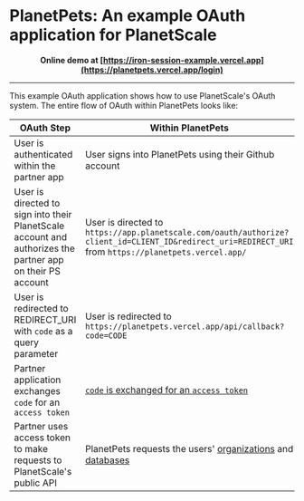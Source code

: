 # PlanetPets: An example OAuth application for PlanetScale

<p align="center"><b>Online demo at <a href="https://iron-session-example.vercel.app/(https://planetpets.vercel.app/login)">[https://iron-session-example.vercel.app](https://planetpets.vercel.app/login)</a></b></p>

---

This example OAuth application shows how to use PlanetScale's OAuth system. The entire flow of OAuth within PlanetPets looks like:

| OAuth Step | Within PlanetPets |
| --- | ----------- |
| User is authenticated within the partner app | User signs into PlanetPets using their Github account |
| User is directed to sign into their PlanetScale account and authorizes the partner app on their PS account | User is directed to `https://app.planetscale.com/oauth/authorize?client_id=CLIENT_ID&redirect_uri=REDIRECT_URI` from `https://planetpets.vercel.app/` |
| User is redirected to REDIRECT_URI with `code` as a query parameter | User is redirected to `https://planetpets.vercel.app/api/callback?code=CODE`|
| Partner application exchanges `code` for an `access token` | [`code` is exchanged for an `access token`](https://github.com/notfelineit/planetpets/blob/main/pages/api/callback.ts#L15-L31) |
| Partner uses access token to make requests to PlanetScale's public API | PlanetPets requests the users' [organizations](https://github.com/notfelineit/planetpets/blob/main/pages/play.tsx#L28-L36) and [databases](https://github.com/notfelineit/planetpets/blob/main/pages/play.tsx#L39-L47) |
